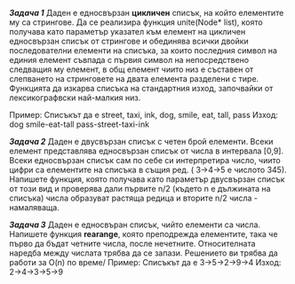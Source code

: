 ***Задача 1*** Даден е едносвързан **цикличен** списък, на който елементите му са стрингове. Да се реализира функция unite(Node* list), която получава като параметър указател 
към елемент на цикличен едносвързан списък от стрингове и обединява всички двойки последователни елементи на списъка, за които последния символ на единия елемент 
съвпада с първия символ на непосредствено следващия му елемент, в общ елемент чиито низ е съставен от слепването на стринговете на двата елемента разделени с тире.
Функцията да изкарва списъка на стандартния изход, започвайки от лексикографвски най-малкия низ.

Пример: Списъкът да е  street, taxi, ink, dog, smile, eat, tall, pass
Изход:
dog
smile-eat-tall
pass-street-taxi-ink

***Задача 2*** Даден е двусвързан списък с четен брой елементи. Всеки елемент представлява едносвързан списък от числа в интервала [0,9]. 
Всеки едносвързан списък сам по себе си интерпретира число, чиито цифри са елементите на списъка в същия ред. ( 3->4->5 е числото 345).
Напишете функция, която получава като параметър двусвързан списък от този вид и проверява дали първите n/2 (където n е дължината на списъка)
числа образуват растяща редица и вторите n/2 числа - намаляваща.

***Задача 3*** Даден е едносвъран списък, чийто елементи са числа. Напишете функция **rearange**, която преподрежда елементите, така че първо да бъдат четните числа, после нечетните.
Относителната наредба между числата трябва да се запази. Решението ви трябва да работи за O(n) по време/
Пример: Списъкът да е 3->5->2->9->4
Изход: 2->4->3->5->9
